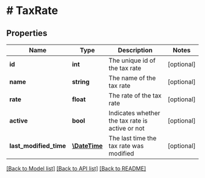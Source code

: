 # # TaxRate

## Properties

Name | Type | Description | Notes
------------ | ------------- | ------------- | -------------
**id** | **int** | The unique id of the tax rate | [optional]
**name** | **string** | The name of the tax rate | [optional]
**rate** | **float** | The rate of the tax rate | [optional]
**active** | **bool** | Indicates whether the tax rate is active or not | [optional]
**last_modified_time** | [**\DateTime**](\DateTime.md) | The last time the tax rate was modified | [optional]

[[Back to Model list]](../../README.md#models) [[Back to API list]](../../README.md#endpoints) [[Back to README]](../../README.md)
